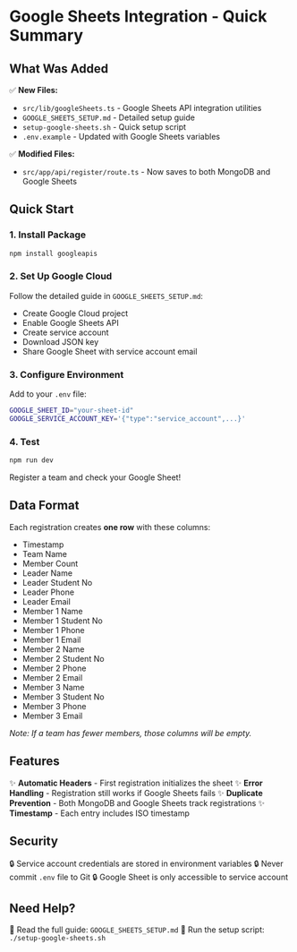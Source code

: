 # Google Sheets Integration - Quick Summary

## What Was Added

✅ **New Files:**
- `src/lib/googleSheets.ts` - Google Sheets API integration utilities
- `GOOGLE_SHEETS_SETUP.md` - Detailed setup guide
- `setup-google-sheets.sh` - Quick setup script
- `.env.example` - Updated with Google Sheets variables

✅ **Modified Files:**
- `src/app/api/register/route.ts` - Now saves to both MongoDB and Google Sheets

## Quick Start

### 1. Install Package
```bash
npm install googleapis
```

### 2. Set Up Google Cloud
Follow the detailed guide in `GOOGLE_SHEETS_SETUP.md`:
- Create Google Cloud project
- Enable Google Sheets API
- Create service account
- Download JSON key
- Share Google Sheet with service account email

### 3. Configure Environment
Add to your `.env` file:
```bash
GOOGLE_SHEET_ID="your-sheet-id"
GOOGLE_SERVICE_ACCOUNT_KEY='{"type":"service_account",...}'
```

### 4. Test
```bash
npm run dev
```
Register a team and check your Google Sheet!

## Data Format

Each registration creates **one row** with these columns:
- Timestamp
- Team Name
- Member Count
- Leader Name
- Leader Student No
- Leader Phone
- Leader Email
- Member 1 Name
- Member 1 Student No
- Member 1 Phone
- Member 1 Email
- Member 2 Name
- Member 2 Student No
- Member 2 Phone
- Member 2 Email
- Member 3 Name
- Member 3 Student No
- Member 3 Phone
- Member 3 Email

*Note: If a team has fewer members, those columns will be empty.*

## Features

✨ **Automatic Headers** - First registration initializes the sheet
✨ **Error Handling** - Registration still works if Google Sheets fails
✨ **Duplicate Prevention** - Both MongoDB and Google Sheets track registrations
✨ **Timestamp** - Each entry includes ISO timestamp

## Security

🔒 Service account credentials are stored in environment variables
🔒 Never commit `.env` file to Git
🔒 Google Sheet is only accessible to service account

## Need Help?

📖 Read the full guide: `GOOGLE_SHEETS_SETUP.md`
🚀 Run the setup script: `./setup-google-sheets.sh`
